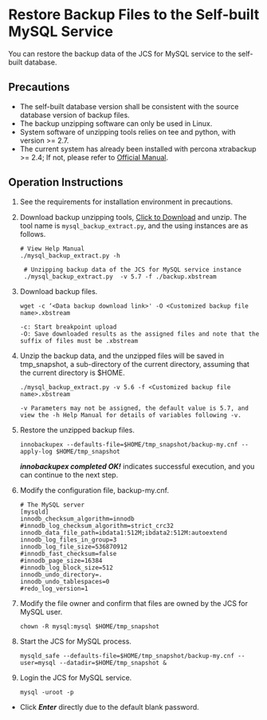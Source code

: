 # Restore Backup Files to the Self-built MySQL Service

You can restore the backup data of the JCS for MySQL service to the self-built database.

## Precautions
* The self-built database version shall be consistent with the source database version of backup files.
* The backup unzipping software can only be used in Linux.
* System software of unzipping tools relies on tee and python, with version >= 2.7.
* The current system has already been installed with percona xtrabackup >= 2.4; If not, please refer to [Official Manual](https://www.percona.com/doc/percona-xtrabackup/2.4/index.html).

## Operation Instructions
1. See the requirements for installation environment in precautions.
2. Download backup unzipping tools, [Click to Download](http://jddb-common-public.oss.cn-north-1.jcloudcs.com/general_mysql_backup_extract_tool.zip) and unzip. The tool name is `mysql_backup_extract.py`, and the using instances are as follows.
    
    ```
    # View Help Manual
    ./mysql_backup_extract.py -h
     
     # Unzipping backup data of the JCS for MySQL service instance
     ./mysql_backup_extract.py  -v 5.7 -f ./backup.xbstream
    ```
3. Download backup files.

    ```
    wget -c ‘<Data backup download link>' -O <Customized backup file name>.xbstream

    -c: Start breakpoint upload
    -O: Save downloaded results as the assigned files and note that the suffix of files must be .xbstream
    ```

4. Unzip the backup data, and the unzipped files will be saved in tmp_snapshot, a sub-directory of the current directory, assuming that the current directory is $HOME.

    ```
    ./mysql_backup_extract.py -v 5.6 -f <Customized backup file name>.xbstream
    
    -v Parameters may not be assigned, the default value is 5.7, and view the -h Help Manual for details of variables following -v.
    ```

5. Restore the unzipped backup files.

    ```
    innobackupex --defaults-file=$HOME/tmp_snapshot/backup-my.cnf --apply-log $HOME/tmp_snapshot
    ``` 
    ***innobackupex completed OK!*** indicates successful execution, and you can continue to the next step.

6. Modify the configuration file, backup-my.cnf.

    ```
    # The MySQL server
    [mysqld]
    innodb_checksum_algorithm=innodb
    #innodb_log_checksum_algorithm=strict_crc32
    innodb_data_file_path=ibdata1:512M;ibdata2:512M:autoextend
    innodb_log_files_in_group=3
    innodb_log_file_size=536870912
    #innodb_fast_checksum=false
    #innodb_page_size=16384
    #innodb_log_block_size=512
    innodb_undo_directory=.
    innodb_undo_tablespaces=0
    #redo_log_version=1
    ```

7. Modify the file owner and confirm that files are owned by the JCS for MySQL user.

    ```
    chown -R mysql:mysql $HOME/tmp_snapshot
    ```

8. Start the JCS for MySQL process.

    ```
    mysqld_safe --defaults-file=$HOME/tmp_snapshot/backup-my.cnf --user=mysql --datadir=$HOME/tmp_snapshot &
    ```

9. Login the JCS for MySQL service.

    ```
    mysql -uroot -p
    ```

* Click ***Enter*** directly due to the default blank password.
